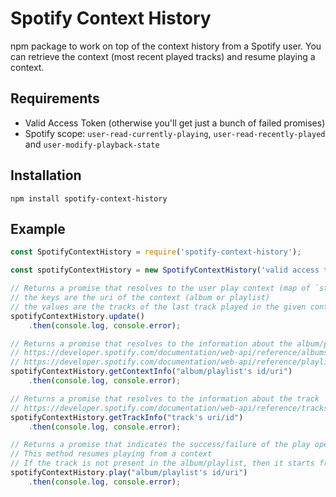 # Spotify Context History

npm package to work on top of the context history from a Spotify user. You can retrieve the context (most recent played tracks) and resume playing a context.

## Requirements

 - Valid Access Token (otherwise you'll get just a bunch of failed promises)
 - Spotify scope: `user-read-currently-playing`, `user-read-recently-played` and `user-modify-playback-state`

## Installation

`npm install spotify-context-history`

## Example

```javascript
const SpotifyContextHistory = require('spotify-context-history');

const spotifyContextHistory = new SpotifyContextHistory('valid access token');

// Returns a promise that resolves to the user play context (map of `string` to `string`)
// the keys are the uri of the context (album or playlist)
// the values are the tracks of the last track played in the given context
spotifyContextHistory.update()
    .then(console.log, console.error);

// Returns a promise that resolves to the information about the album/playlist
// https://developer.spotify.com/documentation/web-api/reference/albums/get-album/
// https://developer.spotify.com/documentation/web-api/reference/playlists/get-playlist/
spotifyContextHistory.getContextInfo("album/playlist's id/uri")
    .then(console.log, console.error);

// Returns a promise that resolves to the information about the track
// https://developer.spotify.com/documentation/web-api/reference/tracks/get-track/
spotifyContextHistory.getTrackInfo("track's uri/id")
    .then(console.log, console.error);

// Returns a promise that indicates the success/failure of the play operation
// This method resumes playing from a context
// If the track is not present in the album/playlist, then it starts from the beginning
spotifyContextHistory.play("album/playlist's id/uri")
    .then(console.log, console.error);
```
